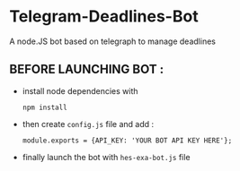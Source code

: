 # Telegram-Deadlines-Bot
A node.JS bot based on telegraph to manage deadlines


## BEFORE LAUNCHING BOT :

- install node dependencies with
    ```
    npm install
    ```

- then create `config.js` file and add :

    ```
    module.exports = {API_KEY: 'YOUR BOT API KEY HERE'};
    ```

- finally launch the bot with `hes-exa-bot.js` file